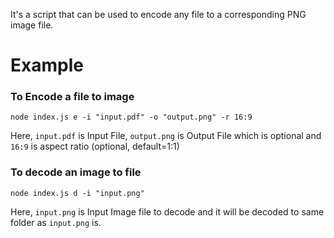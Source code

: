 It's a script that can be used to encode any file to a corresponding PNG image file. 

# Example

### To Encode a file to image
```
node index.js e -i "input.pdf" -o "output.png" -r 16:9
```
Here, `input.pdf` is Input File, `output.png` is Output File which is optional  and `16:9` is aspect ratio (optional, default=1:1)

### To decode an image to file
```
node index.js d -i "input.png"
```
Here, `input.png` is Input Image file to decode and it will be decoded to same folder as `input.png` is.
